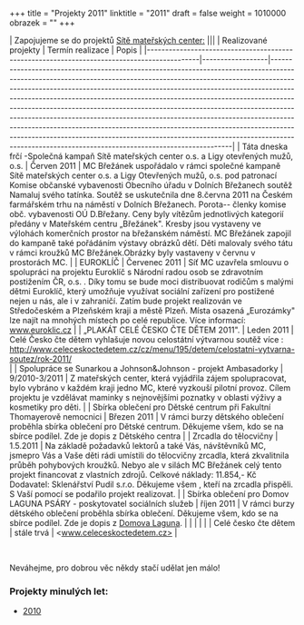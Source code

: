+++
title = "Projekty 2011"
linktitle = "2011"
draft = false
weight = 1010000
obrazek = ""
+++

|                                                                                                                                                                                                                                                                                                                                                                       Zapojujeme se do projektů [Sítě mateřských center:](http://www.materskacentra.cz/)                                                                                                                                                                                                                                                                                                                                                                        |||
|                                    Realizované projekty                                    | Termín realizace |                                                                                                                                                                                                                                                                                                                                                       Popis                                                                                                                                                                                                                                                                                                                                                       |
|--------------------------------------------------------------------------------------------|------------------|-------------------------------------------------------------------------------------------------------------------------------------------------------------------------------------------------------------------------------------------------------------------------------------------------------------------------------------------------------------------------------------------------------------------------------------------------------------------------------------------------------------------------------------------------------------------------------------------------------------------------------------------------------------------------------------------------------------------|
| Táta dneska frčí -Společná kampaň Sítě mateřských center o.s. a Ligy otevřených mužů, o.s. | Červen 2011      | MC Břežánek uspořádalo v rámci společné kampaně Sítě mateřských center o.s. a Ligy Otevřených mužů, o.s. pod patronací Komise občanské vybavenosti Obecního úřadu v Dolních Břežanech soutěž Namaluj svého tatínka. Soutěž se uskutečnila dne 8.června 2011 na Českém farmářském trhu na náměstí v Dolních Břežanech. Porota-- členky komise obč. vybavenosti OÚ D.Břežany. Ceny byly vítězům jednotlivých kategorií předány v Mateřském centru „Břežánek". Kresby jsou vystaveny ve výlohách komerčních prostor na břežanském náměstí. MC Břežánek zapojil do kampaně také pořádáním výstavy obrázků dětí. Děti malovaly svého tátu v rámci kroužků MC Břežánek.Obrázky byly vastaveny v červnu v prostorách MC. |
| EUROKLÍČ                                                                                   | Červenec 2011    | Síť MC uzavřela smlouvu o spolupráci na projektu Euroklíč s Národní radou osob se zdravotním postižením ČR, o.s. . Díky tomu se bude moci distribuovat rodičům s malými dětmi Euroklíč, který umožňuje využívat sociální zařízení pro postižené nejen u nás, ale i v zahraničí. Zatím bude projekt realizován ve Středočeském a Plzeňském kraji a městě Plzeň. Místa osazená „Eurozámky" lze najít na mnohých místech po celé republice. Více informací: www.euroklic.cz                                                                                                                                                                                                                                          |
| „PLAKÁT CELÉ ČESKO ČTE DĚTEM 2011".                                                        | Leden 2011       | Celé Česko čte dětem vyhlašuje novou celostátní výtvarnou soutěž více : <http://www.celeceskoctedetem.cz/cz/menu/195/detem/celostatni-vytvarna-soutez/rok-2011/> <br />                                                                                                                                                                                                                                                                                                                                                                                                                                                                                                                                           |
| Spolupráce se Sunarkou a Johnson\&Johnson - projekt Ambasadorky                            | 9/2010-3/2011    | Z mateřských center, která vyjádřila zájem spolupracovat, bylo vybráno v každém kraji jedno MC, které vyzkouší pilotní provoz. Cílem projektu je vzdělávat maminky s nejnovějšími poznatky v oblasti výživy a kosmetiky pro děti.                                                                                                                                                                                                                                                                                                                                                                                                                                                                                 |
| Sbírka oblečení pro Dětské centrum při Fakultní Thomayerově nemocnici                      | Březen 2011      | V rámci burzy dětského oblečení proběhla sbírka oblečení pro Dětské centrum. Děkujeme všem, kdo se na sbírce podílel. Zde je dopis z Dětského centra                                                                                                                                                                                                                                                                                                                                                                                                                                                                                                                                                              |
| Zrcadla do tělocvičny                                                                      | 1.5.2011         | Na základě požadavků lektorů a také Vás, návštěvníků MC, jsmepro Vás a Vaše děti rádi umístili do tělocvičny zrcadla, která zkvalitnila průběh pohybových kroužků. Nebyo ale v silách MC Břežánek celý tento projekt financovat z vlastních zdrojů. Celkové náklady: 11.854,- Kč Dodavatel: Sklenářství Pudil s.r.o. Děkujeme všem , kteří na zrcadla přispěli. S Vaší pomocí se podařilo projekt realizovat.                                                                                                                                                                                                                                                                                                     |
| Sbírka oblečení pro Domov LAGUNA PSÁRY - poskytovatel sociálních služeb                    | říjen 2011       | V rámci burzy dětského oblečení proběhla sbírka oblečení. Děkujeme všem, kdo se na sbírce podílel. Zde je dopis z [Domova Laguna](assets/2-obrazky/brezanek/dopis-psary.jpg).                                                                                                                                                                                                                                                                                                                                                                                                                                                                                                                                     |
|                                                                                            |                  |                                                                                                                                                                                                                                                                                                                                                                                                                                                                                                                                                                                                                                                                                                                   |
| Celé česko čte dětem                                                                       | stále trvá       | <www.celeceskoctedetem.cz>                                                                                                                                                                                                                                                                                                                                                                                                                                                                                                                                                                                                                                                                                        |

<br />

Neváhejme, pro dobrou věc někdy stačí udělat jen málo!

### Projekty minulých let:

* [2010](/o-nas/projekty-2010/)
